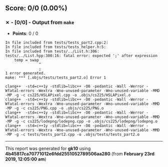 


## Score: 0/0 (0.00%)


### ✗ - [0/0] - Output from `make`

- **Points**: 0 / 0

```
In file included from tests/tests_part2.cpp:2:
In file included from tests/tests_helper.h:5:
In file included from tests/../List.h:306:
tests/../List.hpp:300:16: fatal error: expected ';' after expression
    temp = swap
               ^
               ;
1 error generated.
make: *** [.objs/tests/tests_part2.o] Error 1

```
```
clang++  -std=c++1y -stdlib=libc++ -O0 -pedantic -Wall -Werror -Wfatal-errors -Wextra -Wno-unused-parameter -Wno-unused-variable -MMD -MP -g -c cs225/HSLAPixel.cpp -o .objs/cs225/HSLAPixel.o
clang++  -std=c++1y -stdlib=libc++ -O0 -pedantic -Wall -Werror -Wfatal-errors -Wextra -Wno-unused-parameter -Wno-unused-variable -MMD -MP -g -c cs225/PNG.cpp -o .objs/cs225/PNG.o
clang++  -std=c++1y -stdlib=libc++ -O0 -pedantic -Wall -Werror -Wfatal-errors -Wextra -Wno-unused-parameter -Wno-unused-variable -MMD -MP -g -c cs225/lodepng/lodepng.cpp -o .objs/cs225/lodepng/lodepng.o
clang++  -std=c++1y -stdlib=libc++ -O0 -pedantic -Wall -Werror -Wfatal-errors -Wextra -Wno-unused-parameter -Wno-unused-variable -MMD -MP -g -c tests/tests_part2.cpp -o .objs/tests/tests_part2.o

```


---

This report was generated for **gk10** using **4b45817ca70771012e6fdd2551052789506aa280** (from **February 23rd 2019, 12:05:00 am**)

